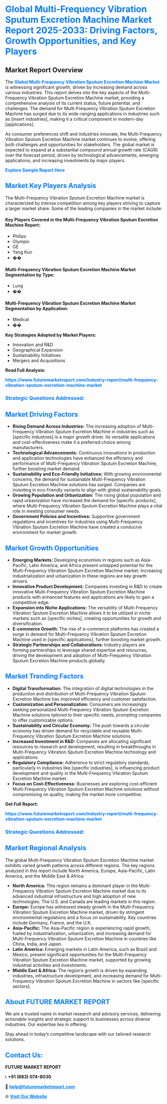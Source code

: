 <h1 style="color: #007BFF;">Global Multi-Frequency Vibration Sputum Excretion Machine Market Report 2025-2033: Driving Factors, Growth Opportunities, and Key Players</h1>

<section id="overview">
<h2>Market Report Overview</h2>
<p>The <a href="https://www.futuremarketreport.com/industry-report/multi-frequency-vibration-sputum-excretion-machine-market" style="color: #007BFF; text-decoration: none;"><strong>Global Multi-Frequency Vibration Sputum Excretion Machine Market</strong></a> is witnessing significant growth, driven by increasing demand across various industries. This report delves into the key aspects of the Multi-Frequency Vibration Sputum Excretion Machine market, providing a comprehensive analysis of its current status, future potential, and challenges. The demand for Multi-Frequency Vibration Sputum Excretion Machine has surged due to its wide-ranging applications in industries such as [insert industries], making it a critical component in modern-day [applications].</p>
<p>As consumer preferences shift and industries innovate, the Multi-Frequency Vibration Sputum Excretion Machine market continues to evolve, offering both challenges and opportunities for stakeholders. The global market is expected to expand at a substantial compound annual growth rate (CAGR) over the forecast period, driven by technological advancements, emerging applications, and increasing investments by major players.</p>
</section>

<section id="overview">
<p><a href="https://www.futuremarketreport.com/request-sample/reportId=118476" style="color: #007BFF; text-decoration: none;"><strong>Explore Sample Report Here</strong></a></p>
</section>

<section id="key-players">
<h2 style="color: #007BFF;">Market Key Players Analysis</h2>
<p>The Multi-Frequency Vibration Sputum Excretion Machine market is characterized by intense competition among key players striving to capture a larger market share. Some of the leading companies in the market include:</p>
<h4>Key Players Covered in the Multi-Frequency Vibration Sputum Excretion Machine Report:</h4>
<ul><li>Philips</li><li>Olympic</li><li>GE</li><li>Yang Kun</li><li>��</li></ul>
<h4>Multi-Frequency Vibration Sputum Excretion Machine Market Segmentation by Type:</h4>
<ul><li>Lung</li><li>��</li></ul>

<h4>Multi-Frequency Vibration Sputum Excretion Machine Market Segmentation by Application:</h4>
<ul><li>Medical</li><li>��</li></ul>
<p><strong>Key Strategies Adopted by Market Players:</strong></p>
<ul>
<li>Innovation and R&D</li>
<li>Geographical Expansion</li>
<li>Sustainability Initiatives</li>
<li>Mergers and Acquisitions</li>
</ul>
</section>

<section>
<p><strong>Read Full Analysis: </strong></p><a href="https://www.futuremarketreport.com/industry-report/multi-frequency-vibration-sputum-excretion-machine-market" style="color: #007BFF; text-decoration: none;"><strong>https://www.futuremarketreport.com/industry-report/multi-frequency-vibration-sputum-excretion-machine-market</strong></a>
<h3 style="color: #007BFF;">Strategic Questions Addressed:</h3>
</section>

<section id="driving-factors">
<h2 style="color: #007BFF;">Market Driving Factors</h2>
<ul>
<li><strong>Rising Demand Across Industries:</strong> The increasing adoption of Multi-Frequency Vibration Sputum Excretion Machine in industries such as [specific industries] is a major growth driver. Its versatile applications and cost-effectiveness make it a preferred choice among manufacturers.</li>
<li><strong>Technological Advancements:</strong> Continuous innovations in production and application technologies have enhanced the efficiency and performance of Multi-Frequency Vibration Sputum Excretion Machine, further boosting market demand.</li>
<li><strong>Sustainability and Eco-Friendly Initiatives:</strong> With growing environmental concerns, the demand for sustainable Multi-Frequency Vibration Sputum Excretion Machine solutions has surged. Companies are investing in eco-friendly variants to align with global sustainability goals.</li>
<li><strong>Growing Population and Urbanization:</strong> The rising global population and rapid urbanization have increased the demand for [specific products], where Multi-Frequency Vibration Sputum Excretion Machine plays a vital role in meeting consumer needs.</li>
<li><strong>Government Policies and Incentives:</strong> Supportive government regulations and incentives for industries using Multi-Frequency Vibration Sputum Excretion Machine have created a conducive environment for market growth.</li>
</ul>
</section>

<section id="growth-opportunities">
<h2 style="color: #007BFF;">Market Growth Opportunities</h2>
<ul>
<li><strong>Emerging Markets:</strong> Developing economies in regions such as Asia-Pacific, Latin America, and Africa present untapped potential for the Multi-Frequency Vibration Sputum Excretion Machine market. Increasing industrialization and urbanization in these regions are key growth drivers.</li>
<li><strong>Innovative Product Development:</strong> Companies investing in R&D to create innovative Multi-Frequency Vibration Sputum Excretion Machine products with enhanced features and applications are likely to gain a competitive edge.</li>
<li><strong>Expansion into Niche Applications:</strong> The versatility of Multi-Frequency Vibration Sputum Excretion Machine allows it to be utilized in niche markets such as [specific niches], creating opportunities for growth and diversification.</li>
<li><strong>E-commerce Growth:</strong> The rise of e-commerce platforms has created a surge in demand for Multi-Frequency Vibration Sputum Excretion Machine used in [specific applications], further boosting market growth.</li>
<li><strong>Strategic Partnerships and Collaborations:</strong> Industry players are forming partnerships to leverage shared expertise and resources, driving the development and adoption of Multi-Frequency Vibration Sputum Excretion Machine products globally.</li>
</ul>
</section>

<section id="trending-factors">
<h2 style="color: #007BFF;">Market Trending Factors</h2>
<ul>
<li><strong>Digital Transformation:</strong> The integration of digital technologies in the production and distribution of Multi-Frequency Vibration Sputum Excretion Machine has improved efficiency and customer satisfaction.</li>
<li><strong>Customization and Personalization:</strong> Consumers are increasingly seeking personalized Multi-Frequency Vibration Sputum Excretion Machine solutions tailored to their specific needs, prompting companies to offer customizable options.</li>
<li><strong>Sustainability and Circular Economy:</strong> The push towards a circular economy has driven demand for recyclable and reusable Multi-Frequency Vibration Sputum Excretion Machine solutions.</li>
<li><strong>Increased Investment in R&D:</strong> Companies are allocating significant resources to research and development, resulting in breakthroughs in Multi-Frequency Vibration Sputum Excretion Machine technology and applications.</li>
<li><strong>Regulatory Compliance:</strong> Adherence to strict regulatory standards, particularly in industries like [specific industries], is influencing product development and quality in the Multi-Frequency Vibration Sputum Excretion Machine market.</li>
<li><strong>Focus on Cost-Effectiveness:</strong> Businesses are exploring cost-efficient Multi-Frequency Vibration Sputum Excretion Machine solutions without compromising on quality, making the market more competitive.</li>
</ul>
</section>

<section>
<p><strong>Get Full Report: </strong></p><a href="https://www.futuremarketreport.com/industry-report/multi-frequency-vibration-sputum-excretion-machine-market" style="color: #007BFF; text-decoration: none;"><strong>https://www.futuremarketreport.com/industry-report/multi-frequency-vibration-sputum-excretion-machine-market</strong></a>
<h3 style="color: #007BFF;">Strategic Questions Addressed:</h3>
</section>


<section id="regional-analysis">
<h2 style="color: #007BFF;">Market Regional Analysis</h2>
<p>The global Multi-Frequency Vibration Sputum Excretion Machine market exhibits varied growth patterns across different regions. The key regions analyzed in this report include North America, Europe, Asia-Pacific, Latin America, and the Middle East & Africa:</p>
<ul>
<li><strong>North America:</strong> This region remains a dominant player in the Multi-Frequency Vibration Sputum Excretion Machine market due to its advanced industrial infrastructure and high adoption of new technologies. The U.S. and Canada are leading markets in this region.</li>
<li><strong>Europe:</strong> Europe has witnessed steady growth in the Multi-Frequency Vibration Sputum Excretion Machine market, driven by stringent environmental regulations and a focus on sustainability. Key countries include Germany, France, and the U.K.</li>
<li><strong>Asia-Pacific:</strong> The Asia-Pacific region is experiencing rapid growth, fueled by industrialization, urbanization, and increasing demand for Multi-Frequency Vibration Sputum Excretion Machine in countries like China, India, and Japan.</li>
<li><strong>Latin America:</strong> Emerging markets in Latin America, such as Brazil and Mexico, present significant opportunities for the Multi-Frequency Vibration Sputum Excretion Machine market, supported by growing industrial activities and investments.</li>
<li><strong>Middle East & Africa:</strong> The region’s growth is driven by expanding industries, infrastructure development, and increasing demand for Multi-Frequency Vibration Sputum Excretion Machine in sectors like [specific sectors].</li>
</ul>
</section>

<footer>
<h2 style="color: #007BFF;">About FUTURE MARKET REPORT</h2>
<p>We are a trusted name in market research and advisory services, delivering actionable insights and strategic support to businesses across diverse industries. Our expertise lies in offering:</p>

<p>Stay ahead in today’s competitive landscape with our tailored research solutions.</p>

<h2 style="color: #007BFF;">Contact Us:</h2>
<p><strong>FUTURE MARKET REPORT</strong></p>
<p>📞 <strong>+91 (883) 074-8030</strong></p>
<p>📧 <strong><a href="mailto:help@futuremarketreport.com" style="color: #007BFF;">help@futuremarketreport.com</a></strong></p>
<p>🌐 <strong><a href="https://www.futuremarketreport.com/" style="color: #007BFF;">Visit Our Website</a></strong></p>
</footer>
